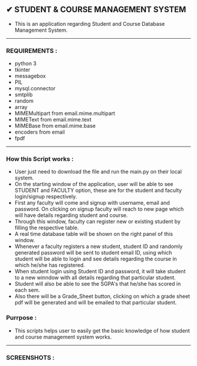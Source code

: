 ## ✔ STUDENT & COURSE MANAGEMENT SYSTEM
- This is an application regarding Student and Course Database Management System. 

****

### REQUIREMENTS : 
- python 3
- tkinter
- messagebox
- PIL
- mysql.connector
- smtplib
- random
- array
- MIMEMultipart from email.mime.multipart
- MIMEText from email.mime.text
- MIMEBase from email.mime.base
- encoders from email
- fpdf

****

### How this Script works :
- User just need to download the file and run the main.py on their local system.
- On the starting window of the application, user will be able to see STUDENT and FACULTY option, these are for the student and faculty login/signup respectively.
- First any faculty will come and signup with username, email and password. On clicking on signup faculty will reach to new page which will have details regarding student and course.
- Through this window, faculty can register new or existing student by filling the respective table.
- A real time database table will be shown on the right panel of this window.
- Whenever a faculty registers a new student, student ID and randomly generated password will be sent to student email ID, using which student will be able to login and see details regarding the course in which he/she has registered.
- When student login using Student ID and password, it will take student to a new winndow with all details regarding that particular student.
- Student will also be able to see the SGPA's that he/she has scored in each sem.
- Also there will be a Grade_Sheet button, clicking on which a grade sheet pdf will be generated and will be emailed to that particular student.

### Purrpose :
- This scripts helps user to easily get the basic knowledge of how student and course management system works.

****

### SCREENSHOTS :

<p align="center">
</p>


